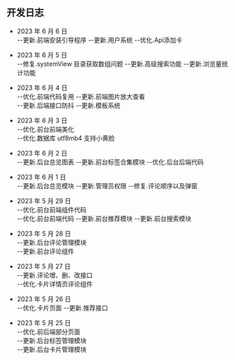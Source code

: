 ## 开发日志

-   2023 年 6 月 6 日  
    --更新.前端安装引导程序
    --更新.用户系统
    --优化.Api添加卡

-   2023 年 6 月 5 日  
    --修复.systemView 目录获取数组问题
    --更新.高级搜索功能
    --更新.浏览量统计功能

-   2023 年 6 月 4 日  
    --优化.前端代码复用
    --更新.前端图片放大查看  
    --更新.后端接口防抖
    --更新.模板系统

-   2023 年 6 月 3 日  
    --优化.前台前端美化  
    --优化.数据库 utf8mb4 支持小黄脸

-   2023 年 6 月 2 日  
    --更新.后台总览图表
    --更新.前台标签合集模块
    --优化.后台后端代码

-   2023 年 6 月 1 日  
    --更新.后台总览模块
    --更新.管理员权限
    --修复.评论顺序以及弹窗

-   2023 年 5 月 29 日  
    --优化.前台前端组件代码  
    --优化.前台前端代码
    --更新.前台推荐模块
    --更新.前台搜索模块

-   2023 年 5 月 28 日  
    --更新.后台评论管理模块  
    --更新.前台评论组件

-   2023 年 5 月 27 日  
    --更新.评论增、删、改接口  
    --优化.卡片详情页评论组件

-   2023 年 5 月 26 日  
    --优化.卡片页面
    --更新.推荐接口

-   2023 年 5 月 25 日  
    --优化.前后端部分页面  
    --更新.后台标签管理模块  
    --更新.后台卡片管理模块